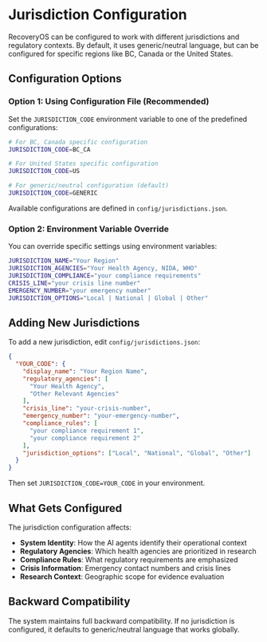 # Jurisdiction Configuration

RecoveryOS can be configured to work with different jurisdictions and regulatory contexts. By default, it uses generic/neutral language, but can be configured for specific regions like BC, Canada or the United States.

## Configuration Options

### Option 1: Using Configuration File (Recommended)

Set the `JURISDICTION_CODE` environment variable to one of the predefined configurations:

```bash
# For BC, Canada specific configuration
JURISDICTION_CODE=BC_CA

# For United States specific configuration  
JURISDICTION_CODE=US

# For generic/neutral configuration (default)
JURISDICTION_CODE=GENERIC
```

Available configurations are defined in `config/jurisdictions.json`.

### Option 2: Environment Variable Override

You can override specific settings using environment variables:

```bash
JURISDICTION_NAME="Your Region"
JURISDICTION_AGENCIES="Your Health Agency, NIDA, WHO"
JURISDICTION_COMPLIANCE="your compliance requirements"
CRISIS_LINE="your crisis line number"
EMERGENCY_NUMBER="your emergency number"
JURISDICTION_OPTIONS="Local | National | Global | Other"
```

## Adding New Jurisdictions

To add a new jurisdiction, edit `config/jurisdictions.json`:

```json
{
  "YOUR_CODE": {
    "display_name": "Your Region Name",
    "regulatory_agencies": [
      "Your Health Agency",
      "Other Relevant Agencies"
    ],
    "crisis_line": "your-crisis-number",
    "emergency_number": "your-emergency-number", 
    "compliance_rules": [
      "your compliance requirement 1",
      "your compliance requirement 2"
    ],
    "jurisdiction_options": ["Local", "National", "Global", "Other"]
  }
}
```

Then set `JURISDICTION_CODE=YOUR_CODE` in your environment.

## What Gets Configured

The jurisdiction configuration affects:

- **System Identity**: How the AI agents identify their operational context
- **Regulatory Agencies**: Which health agencies are prioritized in research
- **Compliance Rules**: What regulatory requirements are emphasized
- **Crisis Information**: Emergency contact numbers and crisis lines
- **Research Context**: Geographic scope for evidence evaluation

## Backward Compatibility

The system maintains full backward compatibility. If no jurisdiction is configured, it defaults to generic/neutral language that works globally.

